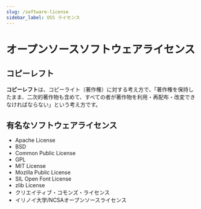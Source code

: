 ```yaml
---
slug: /software-license
sidebar_label: OSS ライセンス
---
```


# オープンソースソフトウェアライセンス

## コピーレフト

**コピーレフト**は、コピーライト（著作権）に対する考え方で、「著作権を保持したまま、二次的著作物も含めて、すべての者が著作物を利用・再配布・改変できなければならない」という考え方です。

## 有名なソフトウェアライセンス

- Apache License 
- BSD
- Common Public License
- GPL
- MIT License
- Mozilla Public License
- SIL Open Font License
- zlib License
- クリエイティブ・コモンズ・ライセンス
- イリノイ大学/NCSAオープンソースライセンス
